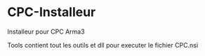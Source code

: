 CPC-Installeur
==============

Installeur pour CPC Arma3

Tools contient tout les outils et dll pour executer le fichier CPC.nsi